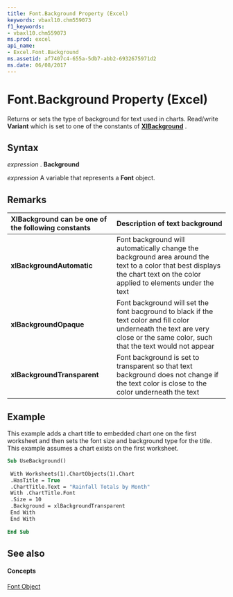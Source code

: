 ```yaml
---
title: Font.Background Property (Excel)
keywords: vbaxl10.chm559073
f1_keywords:
- vbaxl10.chm559073
ms.prod: excel
api_name:
- Excel.Font.Background
ms.assetid: af7407c4-655a-5db7-abb2-6932675971d2
ms.date: 06/08/2017
---
```



# Font.Background Property (Excel)

Returns or sets the type of background for text used in charts. Read/write  **Variant** which is set to one of the constants of **[XlBackground](xlbackground-enumeration-excel.md)** .


## Syntax

 _expression_ . **Background**

 _expression_ A variable that represents a **Font** object.


## Remarks





|**XlBackground can be one of the following constants**|**Description of text background**|
|:-----|:-----|
| **xlBackgroundAutomatic**|Font background will automatically change the background area around the text to a color that best displays the chart text on the color applied to elements under the text|
| **xlBackgroundOpaque**|Font background will set the font bacground to black if the text color and fill color underneath the text are very close or the same color, such that the text would not appear|
| **xlBackgroundTransparent**|Font background is set to transparent so that text background does not change if the text color is close to the color underneath the text|

## Example

This example adds a chart title to embedded chart one on the first worksheet and then sets the font size and background type for the title. This example assumes a chart exists on the first worksheet.


```vb
Sub UseBackground() 
 
 With Worksheets(1).ChartObjects(1).Chart 
 .HasTitle = True 
 .ChartTitle.Text = "Rainfall Totals by Month" 
 With .ChartTitle.Font 
 .Size = 10 
 .Background = xlBackgroundTransparent 
 End With 
 End With 
 
End Sub
```


## See also


#### Concepts


[Font Object](font-object-excel.md)

